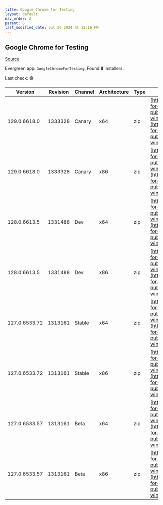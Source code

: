 ```yaml
---
title: Google Chrome for Testing
layout: default
nav_order: 2
parent: G
last_modified_date: Jul 26 2024 at 12:16 PM
---
```


## Google Chrome for Testing

[Source](https://googlechromelabs.github.io/chrome-for-testing/)

Evergreen app: `GoogleChromeForTesting`. Found **8** installers.

Last check: 🟢

| Version       | Revision | Channel | Architecture | Type | URI                                                                                                                                                                                            |
| ------------- | -------- | ------- | ------------ | ---- | ---------------------------------------------------------------------------------------------------------------------------------------------------------------------------------------------- |
| 129.0.6618.0  | 1333328  | Canary  | x64          | zip  | [https://storage.googleapis.com/chrome-for-testing-public/129.0.6618.0/win64/chrome-win64.zip](https://storage.googleapis.com/chrome-for-testing-public/129.0.6618.0/win64/chrome-win64.zip)   |
| 129.0.6618.0  | 1333328  | Canary  | x86          | zip  | [https://storage.googleapis.com/chrome-for-testing-public/129.0.6618.0/win32/chrome-win32.zip](https://storage.googleapis.com/chrome-for-testing-public/129.0.6618.0/win32/chrome-win32.zip)   |
| 128.0.6613.5  | 1331488  | Dev     | x64          | zip  | [https://storage.googleapis.com/chrome-for-testing-public/128.0.6613.5/win64/chrome-win64.zip](https://storage.googleapis.com/chrome-for-testing-public/128.0.6613.5/win64/chrome-win64.zip)   |
| 128.0.6613.5  | 1331488  | Dev     | x86          | zip  | [https://storage.googleapis.com/chrome-for-testing-public/128.0.6613.5/win32/chrome-win32.zip](https://storage.googleapis.com/chrome-for-testing-public/128.0.6613.5/win32/chrome-win32.zip)   |
| 127.0.6533.72 | 1313161  | Stable  | x64          | zip  | [https://storage.googleapis.com/chrome-for-testing-public/127.0.6533.72/win64/chrome-win64.zip](https://storage.googleapis.com/chrome-for-testing-public/127.0.6533.72/win64/chrome-win64.zip) |
| 127.0.6533.72 | 1313161  | Stable  | x86          | zip  | [https://storage.googleapis.com/chrome-for-testing-public/127.0.6533.72/win32/chrome-win32.zip](https://storage.googleapis.com/chrome-for-testing-public/127.0.6533.72/win32/chrome-win32.zip) |
| 127.0.6533.57 | 1313161  | Beta    | x64          | zip  | [https://storage.googleapis.com/chrome-for-testing-public/127.0.6533.57/win64/chrome-win64.zip](https://storage.googleapis.com/chrome-for-testing-public/127.0.6533.57/win64/chrome-win64.zip) |
| 127.0.6533.57 | 1313161  | Beta    | x86          | zip  | [https://storage.googleapis.com/chrome-for-testing-public/127.0.6533.57/win32/chrome-win32.zip](https://storage.googleapis.com/chrome-for-testing-public/127.0.6533.57/win32/chrome-win32.zip) |
